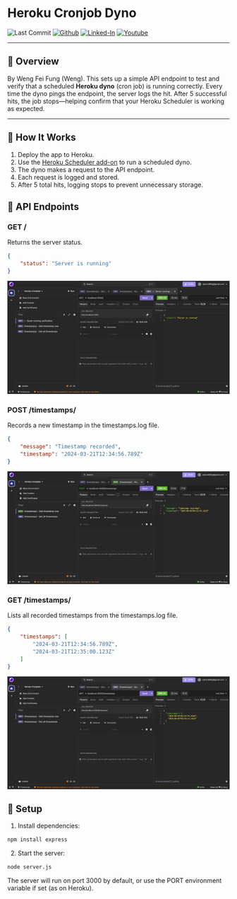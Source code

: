 # Heroku Cronjob Dyno
![Last Commit](https://img.shields.io/github/last-commit/Siphon880gh/heroku-cronjob-dyno/main)
<a target="_blank" href="https://github.com/Siphon880gh" rel="nofollow"><img src="https://img.shields.io/badge/GitHub--blue?style=social&logo=GitHub" alt="Github"></a>
<a target="_blank" href="https://www.linkedin.com/in/weng-fung/" rel="nofollow"><img src="https://img.shields.io/badge/LinkedIn-blue?style=flat&logo=linkedin&labelColor=blue" alt="Linked-In"></a>
<a target="_blank" href="https://www.youtube.com/@WayneTeachesCode/" rel="nofollow"><img src="https://img.shields.io/badge/Youtube-red?style=flat&logo=youtube&labelColor=red" alt="Youtube"></a>

---

## 📝 Overview

By Weng Fei Fung (Weng). This sets up a simple API endpoint to test and verify that a scheduled **Heroku dyno** (cron job) is running correctly. Every time the dyno pings the endpoint, the server logs the hit. After 5 successful hits, the job stops—helping confirm that your Heroku Scheduler is working as expected.

---

## 🚀 How It Works

1. Deploy the app to Heroku.
2. Use the [Heroku Scheduler add-on](https://devcenter.heroku.com/articles/scheduler) to run a scheduled dyno.
3. The dyno makes a request to the API endpoint.
4. Each request is logged and stored.
5. After 5 total hits, logging stops to prevent unnecessary storage.

## 📡 API Endpoints

### GET /
Returns the server status.
```json
{
    "status": "Server is running"
}
```

![screenshot](docs/verify-server.png)

### POST /timestamps/
Records a new timestamp in the timestamps.log file.
```json
{
    "message": "Timestamp recorded",
    "timestamp": "2024-03-21T12:34:56.789Z"
}
```

![screenshot](docs/timestamps-add.png)

### GET /timestamps/
Lists all recorded timestamps from the timestamps.log file.
```json
{
    "timestamps": [
        "2024-03-21T12:34:56.789Z",
        "2024-03-21T12:35:00.123Z"
    ]
}
```

![screenshot](docs/timestamps-get.png)

## 🔧 Setup

1. Install dependencies:
```bash
npm install express
```

2. Start the server:
```bash
node server.js
```

The server will run on port 3000 by default, or use the PORT environment variable if set (as on Heroku).